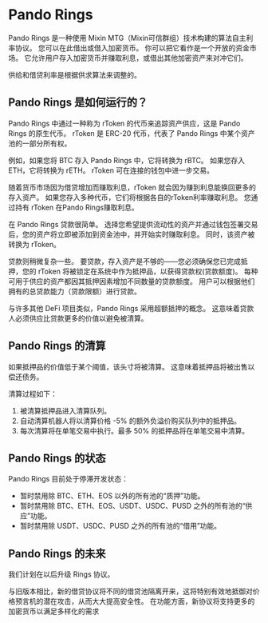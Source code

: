 # Pando Rings

Pando Rings 是一种使用 Mixin MTG（Mixin可信群组）技术构建的算法自主利率协议。 您可以在此借出或借入加密货币。 你可以把它看作是一个开放的资金市场。 它允许用户存入加密货币并赚取利息，或借出其他加密资产来对冲它们。

供给和借贷利率是根据供求算法来调整的。

## Pando Rings 是如何运行的？

Pando Rings 中通过一种称为 rToken 的代币来追踪资产供应，这是 Pando Rings 的原生代币。 rToken 是 ERC-20 代币，代表了 Pando Rings 中某个资产池的一部分所有权。

例如，如果您将 BTC 存入 Pando Rings 中，它将转换为 rBTC。 如果您存入ETH，它将转换为 rETH。 rToken 可在连接的钱包中进一步交易。

随着货币市场因为借贷增加而赚取利息，rToken 就会因为赚到利息能换回更多的存入资产。 如果您存入多种代币，它们将根据各自的rToken利率赚取利息。 您通过持有 rToken 在Pando Rings赚取利息。

在 Pando Rings 贷款很简单。 选择您希望提供流动性的资产并通过钱包签署交易后，您的资产将立即被添加到资金池中，并开始实时赚取利息。 同时，该资产被转换为 rToken。

贷款则稍微复杂一些。 要贷款，存入资产是不够的——您必须确保您已完成抵押，您的 rToken 将被锁定在系统中作为抵押品，以获得贷款权(贷款额度)。 每种可用于供应的资产都因其抵押因素增加不同数量的贷款额度。 用户可以根据他们拥有的总贷款能力（贷款限额）进行贷款。

与许多其他 DeFi 项目类似，Pando Rings 采用超额抵押的概念。 这意味着贷款人必须供应比贷款更多的价值以避免被清算。

## Pando Rings 的清算

如果抵押品的价值低于某个阈值，该头寸将被清算。 这意味着抵押品将被出售以偿还债务。

清算过程如下：

1. 被清算抵押品进入清算队列。
2. 自动清算机器人将以清算价格 -5% 的额外负溢价购买队列中的抵押品。
3. 每次清算将在单笔交易中执行。最多 50% 的抵押品将在单笔交易中清算。

## Pando Rings 的状态

Pando Rings 目前处于停滞开发状态：

- 暂时禁用除 BTC、ETH、EOS 以外的所有池的“质押”功能。
- 暂时禁用除 BTC、ETH、EOS、USDT、USDC、PUSD 之外的所有池的“供应”功能。
- 暂时禁用除 USDT、USDC、PUSD 之外的所有池的“借用”功能。

## Pando Rings 的未来

我们计划在以后升级 Rings 协议。

与旧版本相比，新的借贷协议将不同的借贷池隔离开来，这将特别有效地抵御对价格预言机的潜在攻击，从而大大提高安全性。 在功能方面，新协议将支持更多的加密货币以满足多样化的需求

